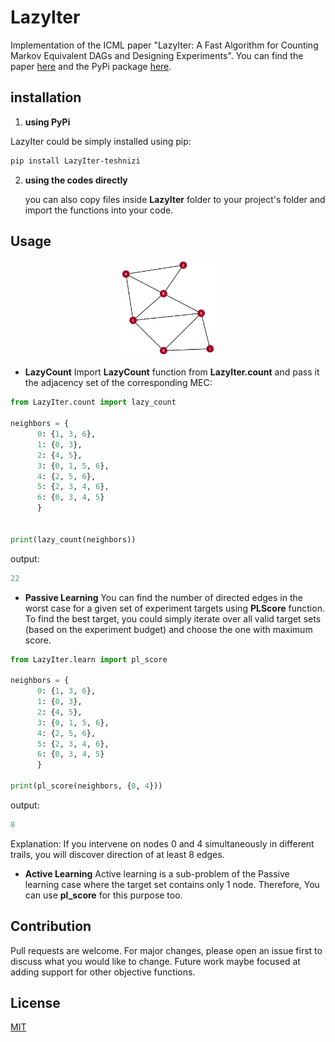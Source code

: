 # LazyIter
Implementation of the ICML paper "LazyIter: A Fast Algorithm for Counting Markov Equivalent DAGs and Designing Experiments". You can find the paper [here](https://proceedings.icml.cc/static/paper_files/icml/2020/1030-Paper.pdf) and the PyPi package [here](https://pypi.org/project/LazyIter-teshnizi/#history).

## installation

1. **using PyPi**

  LazyIter could be simply installed using pip:
  ```bash
  pip install LazyIter-teshnizi
  ```

2. **using the codes directly**
  
   you can also copy files inside **LazyIter** folder to your project's folder and import the functions into your code. 


## Usage

<p align="center">
  <a><img width="30%" src="https://github.com/teshnizi/LazyIter/raw/master/example_graph.png" title="Example" alt="Example Graph"></a>
</p>


  - **LazyCount**
  Import **LazyCount** function from **LazyIter.count** and pass it the adjacency set of the corresponding MEC:
  
  ```python
  from LazyIter.count import lazy_count
  
  neighbors = {
        0: {1, 3, 6},
        1: {0, 3},
        2: {4, 5},
        3: {0, 1, 5, 6},
        4: {2, 5, 6},
        5: {2, 3, 4, 6},
        6: {0, 3, 4, 5}
        }


  print(lazy_count(neighbors))
  ```
  output:
  ```python
  22
  ```
  - **Passive Learning**
  You can find the number of directed edges in the worst case for a given set of experiment targets using **PLScore** function. To find the best target, you could simply iterate over all valid target sets (based on the experiment budget) and choose the one with maximum score.
  
  ```python
  from LazyIter.learn import pl_score
  
  neighbors = {
        0: {1, 3, 6},
        1: {0, 3},
        2: {4, 5},
        3: {0, 1, 5, 6},
        4: {2, 5, 6},
        5: {2, 3, 4, 6},
        6: {0, 3, 4, 5}
        }
  
  print(pl_score(neighbors, {0, 4}))
  ```
  output:
  ```python
  8
  ```
  Explanation: If you intervene on nodes 0 and 4 simultaneously in different trails, you will discover direction of at least 8 edges.
  
  - **Active Learning**
  Active learning is a sub-problem of the Passive learning case where the target set contains only 1 node. Therefore, You can use **pl_score** for this purpose too.


## Contribution
Pull requests are welcome. For major changes, please open an issue first to discuss what you would like to change. Future work maybe focused at adding support for other objective functions.


## License
[MIT](https://choosealicense.com/licenses/mit/)
